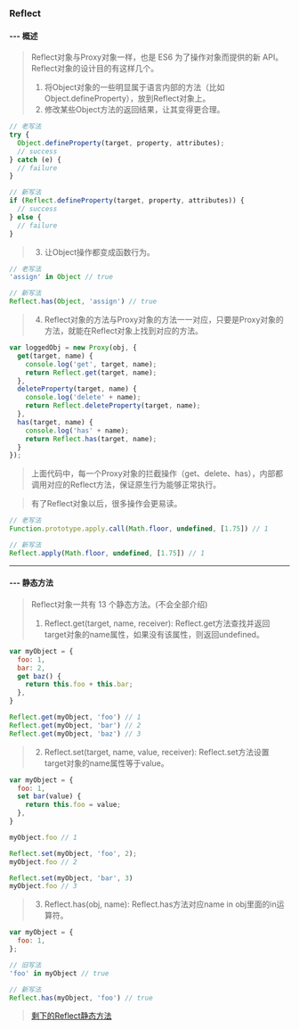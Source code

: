 ### Reflect
#### --- 概述
> Reflect对象与Proxy对象一样，也是 ES6 为了操作对象而提供的新 API。Reflect对象的设计目的有这样几个。
> 1. 将Object对象的一些明显属于语言内部的方法（比如Object.defineProperty），放到Reflect对象上。
> 2. 修改某些Object方法的返回结果，让其变得更合理。
```javascript
// 老写法
try {
  Object.defineProperty(target, property, attributes);
  // success
} catch (e) {
  // failure
}

// 新写法
if (Reflect.defineProperty(target, property, attributes)) {
  // success
} else {
  // failure
}
```
> 3. 让Object操作都变成函数行为。
```javascript
// 老写法
'assign' in Object // true

// 新写法
Reflect.has(Object, 'assign') // true
```
> 4. Reflect对象的方法与Proxy对象的方法一一对应，只要是Proxy对象的方法，就能在Reflect对象上找到对应的方法。
```javascript
var loggedObj = new Proxy(obj, {
  get(target, name) {
    console.log('get', target, name);
    return Reflect.get(target, name);
  },
  deleteProperty(target, name) {
    console.log('delete' + name);
    return Reflect.deleteProperty(target, name);
  },
  has(target, name) {
    console.log('has' + name);
    return Reflect.has(target, name);
  }
});
```
> 上面代码中，每一个Proxy对象的拦截操作（get、delete、has），内部都调用对应的Reflect方法，保证原生行为能够正常执行。

> 有了Reflect对象以后，很多操作会更易读。
```javascript
// 老写法
Function.prototype.apply.call(Math.floor, undefined, [1.75]) // 1

// 新写法
Reflect.apply(Math.floor, undefined, [1.75]) // 1
```
---
#### --- 静态方法
> Reflect对象一共有 13 个静态方法。(不会全部介绍)
> 1. Reflect.get(target, name, receiver): Reflect.get方法查找并返回target对象的name属性，如果没有该属性，则返回undefined。
```javascript
var myObject = {
  foo: 1,
  bar: 2,
  get baz() {
    return this.foo + this.bar;
  },
}

Reflect.get(myObject, 'foo') // 1
Reflect.get(myObject, 'bar') // 2
Reflect.get(myObject, 'baz') // 3
```
> 2. Reflect.set(target, name, value, receiver): Reflect.set方法设置target对象的name属性等于value。
```javascript
var myObject = {
  foo: 1,
  set bar(value) {
    return this.foo = value;
  },
}

myObject.foo // 1

Reflect.set(myObject, 'foo', 2);
myObject.foo // 2

Reflect.set(myObject, 'bar', 3)
myObject.foo // 3
```
> 3. Reflect.has(obj, name): Reflect.has方法对应name in obj里面的in运算符。
```javascript
var myObject = {
  foo: 1,
};

// 旧写法
'foo' in myObject // true

// 新写法
Reflect.has(myObject, 'foo') // true
```
> [剩下的Reflect静态方法](https://es6.ruanyifeng.com/#docs/reflect)
